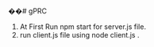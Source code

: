 ��# gPRC

1) At First Run npm start for server.js file.
2) run client.js file using node client.js .
